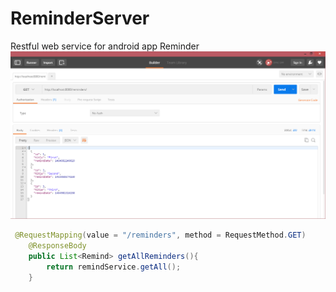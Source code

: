 # ReminderServer
Restful web service for android app Reminder
![get_all.png](/images/get_all.png)
```java
 @RequestMapping(value = "/reminders", method = RequestMethod.GET)
    @ResponseBody
    public List<Remind> getAllReminders(){
        return remindService.getAll();
    }
```
